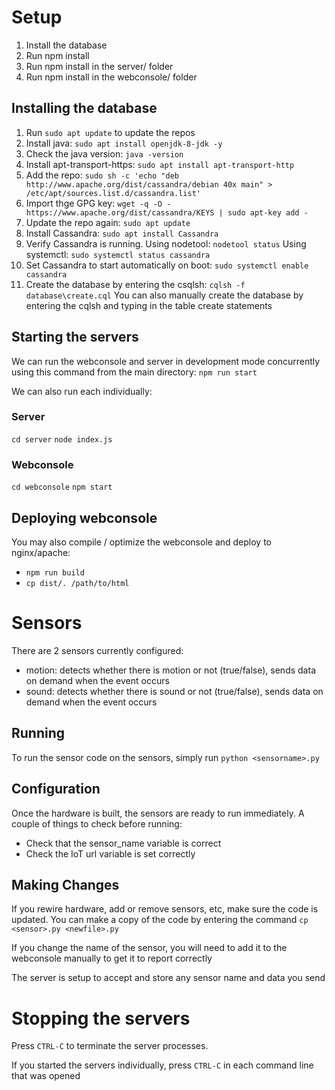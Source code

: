 # Setup

1. Install the database
2. Run npm install
3. Run npm install in the server/ folder
4. Run npm install in the webconsole/ folder

## Installing the database

1. Run `sudo apt update` to update the repos
2. Install java: `sudo apt install openjdk-8-jdk -y`
3. Check the java version: `java -version`
4. Install apt-transport-https: `sudo apt install apt-transport-http`
5. Add the repo: 
`sudo sh -c 'echo "deb http://www.apache.org/dist/cassandra/debian 40x main" > /etc/apt/sources.list.d/cassandra.list'`
6. Import thge GPG key:
`wget -q -O - https://www.apache.org/dist/cassandra/KEYS | sudo apt-key add -`
7. Update the repo again: `sudo apt update`
8. Install Cassandra: `sudo apt install Cassandra`
9. Verify Cassandra is running.
Using nodetool:
`nodetool status`
Using systemctl:
`sudo systemctl status cassandra`
10. Set Cassandra to start automatically on boot:
`sudo systemctl enable cassandra`
11. Create the database by entering the csqlsh:
`cqlsh -f database\create.cql`
You can also manually create the database by entering the cqlsh and typing in the table create statements

## Starting the servers

We can run the webconsole and server in development mode concurrently using this command from the main directory:
`npm run start`

We can also run each individually:
### Server
`cd server`
`node index.js`

### Webconsole
`cd webconsole`
`npm start`

## Deploying webconsole
You may also compile / optimize the webconsole and deploy to nginx/apache:
- `npm run build`
- `cp dist/. /path/to/html`

# Sensors
There are 2 sensors currently configured:
- motion: detects whether there is motion or not (true/false), sends data on demand when the event occurs
- sound: detects whether there is sound or not (true/false), sends data on demand when the event occurs

## Running
To run the sensor code on the sensors, simply run `python <sensorname>.py`

## Configuration
Once the hardware is built, the sensors are ready to run immediately. A couple of things to check before running:

- Check that the sensor_name variable is correct
- Check the IoT url variable is set correctly

## Making Changes
If you rewire hardware, add or remove sensors, etc, make sure the code is updated. 
You can make a copy of the code by entering the command `cp <sensor>.py <newfile>.py`

If you change the name of the sensor, you will need to add it to the webconsole manually to get it to report correctly

The server is setup to accept and store any sensor name and data you send

# Stopping the servers
Press `CTRL-C` to terminate the server processes.

If you started the servers individually, press `CTRL-C` in each command line that was opened